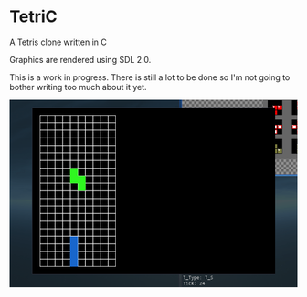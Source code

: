 # TetriC
A Tetris clone written in C

Graphics are rendered using SDL 2.0.

This is a work in progress. There is still a lot to be done so I'm not going to bother 
writing too much about it yet.

![TetriC-alpha](images/TetriC-5.gif)

